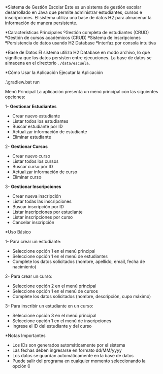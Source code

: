 *Sistema de Gestión Escolar
    Este es un sistema de gestión escolar desarrollado en Java que permite administrar estudiantes, cursos e inscripciones. El sistema utiliza una base de datos H2 para almacenar la información de manera persistente.

*Características Principales
 ºGestión completa de estudiantes (CRUD)
 ºGestión de cursos académicos (CRUD)
 ºSistema de inscripciones
 ºPersistencia de datos usando H2 Database
 ºInterfaz por consola intuitiva

*Base de Datos
    El sistema utiliza H2 Database en modo archivo, lo que significa que los datos persisten entre ejecuciones. La base de datos se almacena en el directorio `./data/escuela`.


*Cómo Usar la Aplicación
Ejecutar la Aplicación

.\gradlew.bat run

Menú Principal
La aplicación presenta un menú principal con las siguientes opciones:

1- **Gestionar Estudiantes**
   - Crear nuevo estudiante
   - Listar todos los estudiantes
   - Buscar estudiante por ID
   - Actualizar información de estudiante
   - Eliminar estudiante

2- **Gestionar Cursos**
   - Crear nuevo curso
   - Listar todos los cursos
   - Buscar curso por ID
   - Actualizar información de curso
   - Eliminar curso

3- **Gestionar Inscripciones**
   - Crear nueva inscripción
   - Listar todas las inscripciones
   - Buscar inscripción por ID
   - Listar inscripciones por estudiante
   - Listar inscripciones por curso
   - Cancelar inscripción

*Uso Básico

1- Para crear un estudiante:
   - Seleccione opción 1 en el menú principal
   - Seleccione opción 1 en el menú de estudiantes
   - Complete los datos solicitados (nombre, apellido, email, fecha de nacimiento)

2- Para crear un curso:
   - Seleccione opción 2 en el menú principal
   - Seleccione opción 1 en el menú de cursos
   - Complete los datos solicitados (nombre, descripción, cupo máximo)

3- Para inscribir un estudiante en un curso:
   - Seleccione opción 3 en el menú principal
   - Seleccione opción 1 en el menú de inscripciones
   - Ingrese el ID del estudiante y del curso

*Notas Importantes

- Los IDs son generados automáticamente por el sistema
- Las fechas deben ingresarse en formato dd/MM/yyyy
- Los datos se guardan automáticamente en la base de datos
- Puede salir del programa en cualquier momento seleccionando la opción 0 